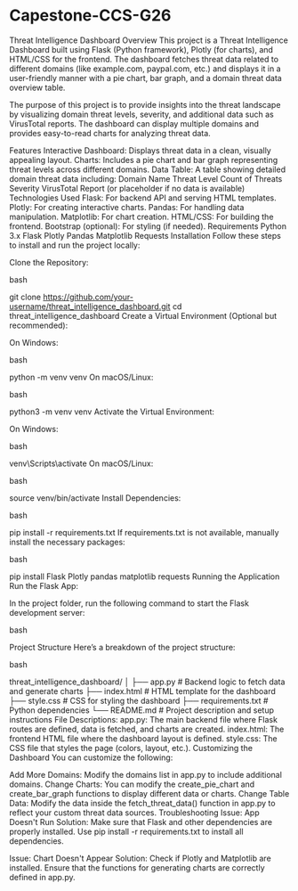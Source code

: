 # Capestone-CCS-G26

Threat Intelligence Dashboard
Overview
This project is a Threat Intelligence Dashboard built using Flask (Python framework), Plotly (for charts), and HTML/CSS for the frontend. The dashboard fetches threat data related to different domains (like example.com, paypal.com, etc.) and displays it in a user-friendly manner with a pie chart, bar graph, and a domain threat data overview table.

The purpose of this project is to provide insights into the threat landscape by visualizing domain threat levels, severity, and additional data such as VirusTotal reports. The dashboard can display multiple domains and provides easy-to-read charts for analyzing threat data.

Features
Interactive Dashboard: Displays threat data in a clean, visually appealing layout.
Charts: Includes a pie chart and bar graph representing threat levels across different domains.
Data Table: A table showing detailed domain threat data including:
Domain Name
Threat Level
Count of Threats
Severity
VirusTotal Report (or placeholder if no data is available)
Technologies Used
Flask: For backend API and serving HTML templates.
Plotly: For creating interactive charts.
Pandas: For handling data manipulation.
Matplotlib: For chart creation.
HTML/CSS: For building the frontend.
Bootstrap (optional): For styling (if needed).
Requirements
Python 3.x
Flask
Plotly
Pandas
Matplotlib
Requests
Installation
Follow these steps to install and run the project locally:

Clone the Repository:

bash

git clone https://github.com/your-username/threat_intelligence_dashboard.git
cd threat_intelligence_dashboard
Create a Virtual Environment (Optional but recommended):

On Windows:

bash

python -m venv venv
On macOS/Linux:

bash

python3 -m venv venv
Activate the Virtual Environment:

On Windows:

bash

venv\Scripts\activate
On macOS/Linux:

bash

source venv/bin/activate
Install Dependencies:

bash

pip install -r requirements.txt
If requirements.txt is not available, manually install the necessary packages:

bash

pip install Flask Plotly pandas matplotlib requests
Running the Application
Run the Flask App:

In the project folder, run the following command to start the Flask development server:

bash


Project Structure
Here’s a breakdown of the project structure:

bash

threat_intelligence_dashboard/
│
├── app.py               # Backend logic to fetch data and generate charts
├── index.html           # HTML template for the dashboard
├── style.css            # CSS for styling the dashboard
├── requirements.txt     # Python dependencies
└── README.md            # Project description and setup instructions
File Descriptions:
app.py: The main backend file where Flask routes are defined, data is fetched, and charts are created.
index.html: The frontend HTML file where the dashboard layout is defined.
style.css: The CSS file that styles the page (colors, layout, etc.).
Customizing the Dashboard
You can customize the following:

Add More Domains:
Modify the domains list in app.py to include additional domains.
Change Charts:
You can modify the create_pie_chart and create_bar_graph functions to display different data or charts.
Change Table Data:
Modify the data inside the fetch_threat_data() function in app.py to reflect your custom threat data sources.
Troubleshooting
Issue: App Doesn't Run
Solution: Make sure that Flask and other dependencies are properly installed. Use pip install -r requirements.txt to install all dependencies.

Issue: Chart Doesn't Appear
Solution: Check if Plotly and Matplotlib are installed. Ensure that the functions for generating charts are correctly defined in app.py.
